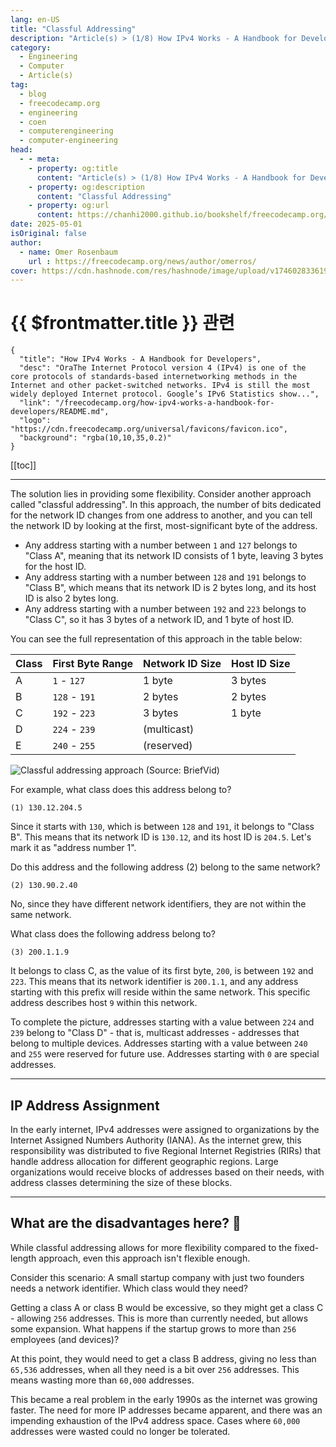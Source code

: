 ```yaml
---
lang: en-US
title: "Classful Addressing"
description: "Article(s) > (1/8) How IPv4 Works - A Handbook for Developers" 
category:
  - Engineering
  - Computer
  - Article(s)
tag:
  - blog
  - freecodecamp.org
  - engineering
  - coen
  - computerengineering
  - computer-engineering
head:
  - - meta:
    - property: og:title
      content: "Article(s) > (1/8) How IPv4 Works - A Handbook for Developers"
    - property: og:description
      content: "Classful Addressing"
    - property: og:url
      content: https://chanhi2000.github.io/bookshelf/freecodecamp.org/how-ipv4-works-a-handbook-for-developers/classful-addressing.html
date: 2025-05-01
isOriginal: false
author:
  - name: Omer Rosenbaum
    url : https://freecodecamp.org/news/author/omerros/
cover: https://cdn.hashnode.com/res/hashnode/image/upload/v1746028336196/79d97781-a9b8-4be3-86a1-47322e9640ff.png
---
```


# {{ $frontmatter.title }} 관련

```component VPCard
{
  "title": "How IPv4 Works - A Handbook for Developers",
  "desc": "OraThe Internet Protocol version 4 (IPv4) is one of the core protocols of standards-based internetworking methods in the Internet and other packet-switched networks. IPv4 is still the most widely deployed Internet protocol. Google’s IPv6 Statistics show...",
  "link": "/freecodecamp.org/how-ipv4-works-a-handbook-for-developers/README.md",
  "logo": "https://cdn.freecodecamp.org/universal/favicons/favicon.ico",
  "background": "rgba(10,10,35,0.2)"
}
```

[[toc]]

---

<SiteInfo
  name="How IPv4 Works - A Handbook for Developers"
  desc="OraThe Internet Protocol version 4 (IPv4) is one of the core protocols of standards-based internetworking methods in the Internet and other packet-switched networks. IPv4 is still the most widely deployed Internet protocol. Google’s IPv6 Statistics show..."
  url="https://freecodecamp.org/news/how-ipv4-works-a-handbook-for-developers#heading-classful-addressing"
  logo="https://cdn.freecodecamp.org/universal/favicons/favicon.ico"
  preview="https://cdn.hashnode.com/res/hashnode/image/upload/v1746028336196/79d97781-a9b8-4be3-86a1-47322e9640ff.png"/>

The solution lies in providing some flexibility. Consider another approach called "classful addressing". In this approach, the number of bits dedicated for the network ID changes from one address to another, and you can tell the network ID by looking at the first, most-significant byte of the address.

- Any address starting with a number between `1` and `127` belongs to "Class A", meaning that its network ID consists of 1 byte, leaving 3 bytes for the host ID.
- Any address starting with a number between `128` and `191` belongs to "Class B", which means that its network ID is 2 bytes long, and its host ID is also 2 bytes long.
- Any address starting with a number between `192` and `223` belongs to "Class C", so it has 3 bytes of a network ID, and 1 byte of host ID.

You can see the full representation of this approach in the table below:

| Class | First Byte Range | Network ID Size | Host ID Size |
| --- | --- | --- | --- |
| A | `1` - `127` | 1 byte | 3 bytes |
| B | `128` - `191` | 2 bytes | 2 bytes |
| C | `192` - `223` | 3 bytes | 1 byte |
| D | `224` - `239` | (multicast) |  |
| E | `240` - `255` | (reserved) | |

![Classful addressing approach<br/>(Source: <FontIcon icon="fa-brands fa-youtube"/>`BriefVid`)](https://cdn.hashnode.com/res/hashnode/image/upload/v1744088968355/e7f128c0-3173-4bb5-8872-3f820de6b354.png)

For example, what class does this address belong to?

```plaintext
(1) 130.12.204.5
```

Since it starts with `130`, which is between `128` and `191`, it belongs to "Class B". This means that its network ID is `130.12`, and its host ID is `204.5`. Let's mark it as "address number 1".

Do this address and the following address (2) belong to the same network?

```plaintext
(2) 130.90.2.40
```

No, since they have different network identifiers, they are not within the same network.

What class does the following address belong to?

```plaintext
(3) 200.1.1.9
```

It belongs to class C, as the value of its first byte, `200`, is between `192` and `223`. This means that its network identifier is `200.1.1`, and any address starting with this prefix will reside within the same network. This specific address describes host `9` within this network.

To complete the picture, addresses starting with a value between `224` and `239` belong to "Class D" - that is, multicast addresses - addresses that belong to multiple devices. Addresses starting with a value between `240` and `255` were reserved for future use. Addresses starting with `0` are special addresses.

---

## IP Address Assignment

In the early internet, IPv4 addresses were assigned to organizations by the Internet Assigned Numbers Authority (IANA). As the internet grew, this responsibility was distributed to five Regional Internet Registries (RIRs) that handle address allocation for different geographic regions. Large organizations would receive blocks of addresses based on their needs, with address classes determining the size of these blocks.

---

## What are the disadvantages here? 🤔

While classful addressing allows for more flexibility compared to the fixed-length approach, even this approach isn't flexible enough.

Consider this scenario: A small startup company with just two founders needs a network identifier. Which class would they need?

Getting a class A or class B would be excessive, so they might get a class C - allowing `256` addresses. This is more than currently needed, but allows some expansion. What happens if the startup grows to more than `256` employees (and devices)?

At this point, they would need to get a class B address, giving no less than `65,536` addresses, when all they need is a bit over `256` addresses. This means wasting more than `60,000` addresses.

This became a real problem in the early 1990s as the internet was growing faster. The need for more IP addresses became apparent, and there was an impending exhaustion of the IPv4 address space. Cases where `60,000` addresses were wasted could no longer be tolerated.
